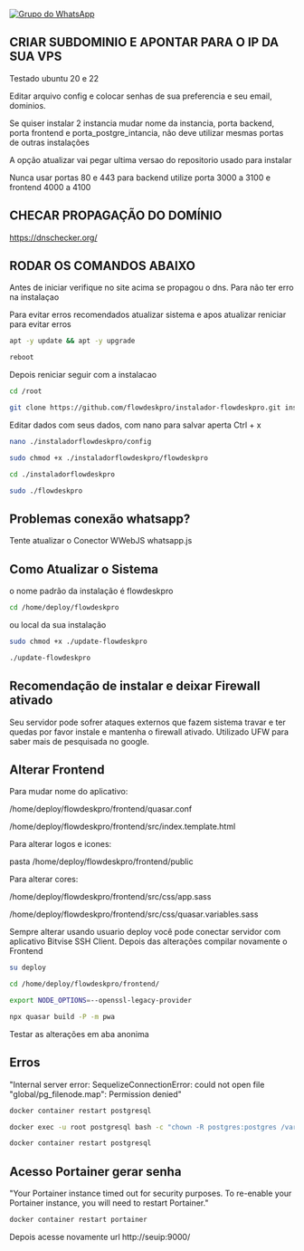 [![Grupo do WhatsApp](https://img.shields.io/badge/Grupo_Whatsapp-FlowDeskPro-blue)](https://chat.whatsapp.com/Ge1rB20Cp6JA5QbIX4ZulJ)

## CRIAR SUBDOMINIO E APONTAR PARA O IP DA SUA VPS

Testado ubuntu 20 e 22


Editar arquivo config e colocar senhas de sua preferencia e seu email, dominios.

Se quiser instalar 2 instancia mudar nome da instancia, porta backend, porta frontend e porta_postgre_intancia, não deve utilizar mesmas portas de outras instalações

A opção atualizar vai pegar ultima versao do repositorio usado para instalar

Nunca usar portas 80 e 443 para backend utilize porta 3000 a 3100 e frontend 4000 a 4100


## CHECAR PROPAGAÇÃO DO DOMÍNIO

https://dnschecker.org/

## RODAR OS COMANDOS ABAIXO ##

Antes de iniciar verifique no site acima se propagou o dns. Para não ter erro na instalaçao

Para evitar erros recomendados atualizar sistema e apos atualizar reniciar para evitar erros

```bash
apt -y update && apt -y upgrade
```
```bash
reboot
```

 
Depois reniciar seguir com a instalacao

```bash
cd /root
```
```bash
git clone https://github.com/flowdeskpro/instalador-flowdeskpro.git instaladorflowdeskpro
```
Editar dados com seus dados, com nano para salvar aperta Ctrl + x
```bash
nano ./instaladorflowdeskpro/config
```
```bash
sudo chmod +x ./instaladorflowdeskpro/flowdeskpro
```
```bash
cd ./instaladorflowdeskpro
```
```bash
sudo ./flowdeskpro
```

## Problemas conexão whatsapp? ##

Tente atualizar o Conector WWebJS whatsapp.js


## Como Atualizar o Sistema ##

o nome padrão da instalação é flowdeskpro

```bash
cd /home/deploy/flowdeskpro
```

ou local da sua instalação

```bash
sudo chmod +x ./update-flowdeskpro
```
```bash
./update-flowdeskpro
```


## Recomendação de instalar e deixar Firewall ativado

Seu servidor pode sofrer ataques externos que fazem sistema travar e ter quedas por favor instale e mantenha o firewall ativado.
Utilizado UFW para saber mais de pesquisada no google.


## Alterar Frontend

Para mudar nome do aplicativo:

/home/deploy/flowdeskpro/frontend/quasar.conf

/home/deploy/flowdeskpro/frontend/src/index.template.html

Para alterar logos e icones:

pasta /home/deploy/flowdeskpro/frontend/public

Para alterar cores:

/home/deploy/flowdeskpro/frontend/src/css/app.sass

/home/deploy/flowdeskpro/frontend/src/css/quasar.variables.sass

Sempre alterar usando usuario deploy você pode conectar servidor com aplicativo Bitvise SSH Client. Depois das alterações compilar novamente o Frontend

```bash
su deploy
```
```bash
cd /home/deploy/flowdeskpro/frontend/
```
```bash
export NODE_OPTIONS=--openssl-legacy-provider
```
```bash
npx quasar build -P -m pwa
```

Testar as alterações em aba anonima

## Erros

"Internal server error: SequelizeConnectionError: could not open file \"global/pg_filenode.map\": Permission denied"

```bash
docker container restart postgresql
```
```bash
docker exec -u root postgresql bash -c "chown -R postgres:postgres /var/lib/postgresql/data"
```
```bash
docker container restart postgresql
```

## Acesso Portainer gerar senha
"Your Portainer instance timed out for security purposes. To re-enable your Portainer instance, you will need to restart Portainer."

```bash
docker container restart portainer
```

Depois acesse novamente url http://seuip:9000/

